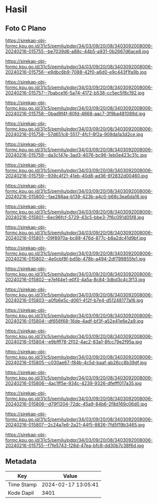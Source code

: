# Hasil

## Foto C Plano

https://sirekap-obj-formc.kpu.go.id/31c5/pemilu/pdpr/34/03/09/20/08/3403092008006-20240216-015755--be7039d6-a88c-44b5-a931-0b2667d6ace8.jpg

https://sirekap-obj-formc.kpu.go.id/31c5/pemilu/pdpr/34/03/09/20/08/3403092008006-20240216-015756--e9dbc6b9-7088-42f0-a6d0-e9c443f1fa9b.jpg

https://sirekap-obj-formc.kpu.go.id/31c5/pemilu/pdpr/34/03/09/20/08/3403092008006-20240216-015757--7babce16-5a74-4172-b538-cc5ec5f8c192.jpg

https://sirekap-obj-formc.kpu.go.id/31c5/pemilu/pdpr/34/03/09/20/08/3403092008006-20240216-015758--0bad9f4f-80fd-4668-aac7-3f9ba481089d.jpg

https://sirekap-obj-formc.kpu.go.id/31c5/pemilu/pdpr/34/03/09/20/08/3403092008006-20240216-015758--57d651c8-5517-4fc1-8f2a-909da1a3d2ce.jpg

https://sirekap-obj-formc.kpu.go.id/31c5/pemilu/pdpr/34/03/09/20/08/3403092008006-20240216-015759--da3c147e-3ad3-4076-bc96-1eb0e423c31c.jpg

https://sirekap-obj-formc.kpu.go.id/31c5/pemilu/pdpr/34/03/09/20/08/3403092008006-20240216-015759--939c4f21-41eb-40d8-ad36-6f2832d00460.jpg

https://sirekap-obj-formc.kpu.go.id/31c5/pemilu/pdpr/34/03/09/20/08/3403092008006-20240216-015800--fae286aa-b139-423b-a4c0-b68c3ea6da16.jpg

https://sirekap-obj-formc.kpu.go.id/31c5/pemilu/pdpr/34/03/09/20/08/3403092008006-20240216-015801--6ec96fcf-5729-43c5-bbe3-7f6c091d05f8.jpg

https://sirekap-obj-formc.kpu.go.id/31c5/pemilu/pdpr/34/03/09/20/08/3403092008006-20240216-015801--09f8970a-bc88-476d-877c-b8a2dc41d9bf.jpg

https://sirekap-obj-formc.kpu.go.id/31c5/pemilu/pdpr/34/03/09/20/08/3403092008006-20240216-015802--4e0cbf8f-bd5b-478b-a494-2df799855fe1.jpg

https://sirekap-obj-formc.kpu.go.id/31c5/pemilu/pdpr/34/03/09/20/08/3403092008006-20240216-015802--e7ef44e1-e0f3-4a5a-8c84-3dbd3c4c3f13.jpg

https://sirekap-obj-formc.kpu.go.id/31c5/pemilu/pdpr/34/03/09/20/08/3403092008006-20240216-015803--a0fb6e5c-d061-412f-b7e4-d51248177a16.jpg

https://sirekap-obj-formc.kpu.go.id/31c5/pemilu/pdpr/34/03/09/20/08/3403092008006-20240216-015804--df656f68-16de-4adf-bf3f-a52e41e6e2a9.jpg

https://sirekap-obj-formc.kpu.go.id/31c5/pemilu/pdpr/34/03/09/20/08/3403092008006-20240216-015804--e9bfff78-2f02-4ac2-83a1-8fcc79e2f95a.jpg

https://sirekap-obj-formc.kpu.go.id/31c5/pemilu/pdpr/34/03/09/20/08/3403092008006-20240216-015805--c030ae67-f84b-4c5d-baaf-ab26cc8b39df.jpg

https://sirekap-obj-formc.kpu.go.id/31c5/pemilu/pdpr/34/03/09/20/08/3403092008006-20240216-015806--4ac1ff5e-934c-4239-9326-dfefff017a35.jpg

https://sirekap-obj-formc.kpu.go.id/31c5/pemilu/pdpr/34/03/09/20/08/3403092008006-20240216-015806--d79f1204-72dc-45a9-84b6-2f8d169c06d0.jpg

https://sirekap-obj-formc.kpu.go.id/31c5/pemilu/pdpr/34/03/09/20/08/3403092008006-20240216-015807--2c24a7e6-2a21-44f5-8826-7fd5f19b3465.jpg

https://sirekap-obj-formc.kpu.go.id/31c5/pemilu/pdpr/34/03/09/20/08/3403092008006-20240216-015755--f7fe5743-128d-47ea-bfc8-dd30b7c38f6d.jpg


## Metadata

| Key        | Value               |
| ---------- | ------------------- |
| Time Stamp | 2024-02-17 13:05:41 |
| Kode Dapil | 3401                |



